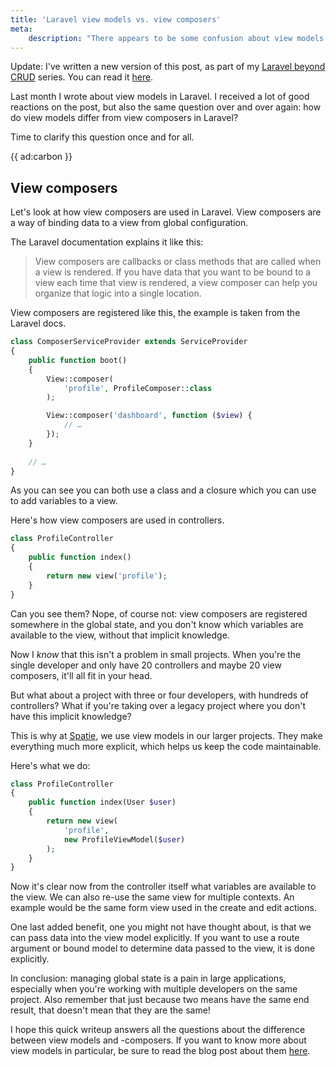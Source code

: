 ```yaml
---
title: 'Laravel view models vs. view composers'
meta:
    description: "There appears to be some confusion about view models and view composers in Laravel. Let's clarify it."
---
```


<div class="author">
    Update: I've written a new version of this post, as part of my <a href="/blog/laravel-beyond-crud">Laravel beyond CRUD</a> series. You can read it <a href="/blog/laravel-beyond-crud-08-view-models">here</a>. 
</div>

Last month I wrote about view models in Laravel. 
I received a lot of good reactions on the post, but also the same question over and over again:
how do view models differ from view composers in Laravel?

Time to clarify this question once and for all.

{{ ad:carbon }}

## View composers

Let's look at how view composers are used in Laravel. 
View composers are a way of binding data to a view from global configuration.

The Laravel documentation explains it like this:

> View composers are callbacks or class methods that are called when a view is rendered. 
> If you have data that you want to be bound to a view each time that view is rendered, 
> a view composer can help you organize that logic into a single location.
 
View composers are registered like this, the example is taken from the Laravel docs.

```php
class ComposerServiceProvider extends ServiceProvider
{
    public function boot()
    {
        View::composer(
            'profile', ProfileComposer::class
        );

        View::composer('dashboard', function ($view) {
            // …
        });
    }
    
    // …
}
```

As you can see you can both use a class and a closure which you can use to add variables to a view.

Here's how view composers are used in controllers.

```php
class ProfileController
{
    public function index()
    {
        return new view('profile');
    }
}
```

Can you see them? Nope, of course not: view composers are registered somewhere in the global state, 
and you don't know which variables are available to the view, without that implicit knowledge.

Now I *know* that this isn't a problem in small projects. 
When you're the single developer and only have 20 controllers and maybe 20 view composers, 
it'll all fit in your head.

But what about a project with three or four developers, with hundreds of controllers?
What if you're taking over a legacy project where you don't have this implicit knowledge?

This is why at [Spatie](*https://spatie.be), we use view models in our larger projects.
They make everything much more explicit, which helps us keep the code maintainable.

Here's what we do:

```php
class ProfileController
{
    public function index(User $user)
    {
        return new view(
            'profile', 
            new ProfileViewModel($user)
        );
    }
}
```

Now it's clear now from the controller itself what variables are available to the view.
We can also re-use the same view for multiple contexts. 
An example would be the same form view used in the create and edit actions. 

One last added benefit, one you might not have thought about, 
is that we can pass data into the view model explicitly. 
If you want to use a route argument or bound model to determine data passed to the view,
it is done explicitly.

In conclusion: managing global state is a pain in large applications,
especially when you're working with multiple developers on the same project.
Also remember that just because two means have the same end result,
that doesn't mean that they are the same!

I hope this quick writeup answers all the questions about the difference between view models and -composers.
If you want to know more about view models in particular, 
be sure to read the blog post about them [here](/blog/laravel-view-models).
